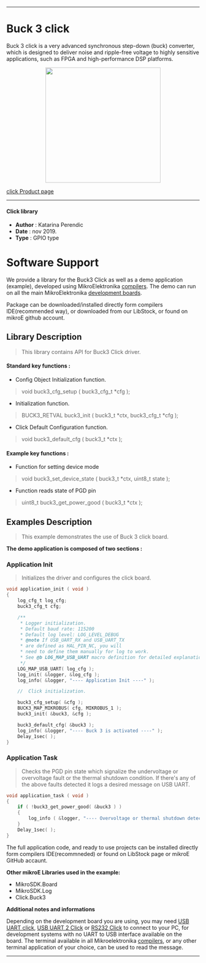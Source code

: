 
---
# Buck 3 click

Buck 3 click is a very advanced synchronous step-down (buck) converter, which is designed to deliver noise and ripple-free voltage to highly sensitive applications, such as FPGA and high-performance DSP platforms.

<p align="center">
  <img src="https://download.mikroe.com/images/click_for_ide/buck3_click.png" height=300px>
</p>

[click Product page](https://www.mikroe.com/buck-3-click)

---

#### Click library 

- **Author**        : Katarina Perendic
- **Date**          : nov 2019.
- **Type**          : GPIO type


# Software Support

We provide a library for the Buck3 Click 
as well as a demo application (example), developed using MikroElektronika 
[compilers](https://shop.mikroe.com/compilers). 
The demo can run on all the main MikroElektronika [development boards](https://shop.mikroe.com/development-boards).

Package can be downloaded/installed directly form compilers IDE(recommended way), or downloaded from our LibStock, or found on mikroE github account. 

## Library Description

> This library contains API for Buck3 Click driver.

#### Standard key functions :

- Config Object Initialization function.
> void buck3_cfg_setup ( buck3_cfg_t *cfg ); 
 
- Initialization function.
> BUCK3_RETVAL buck3_init ( buck3_t *ctx, buck3_cfg_t *cfg );

- Click Default Configuration function.
> void buck3_default_cfg ( buck3_t *ctx );


#### Example key functions :

- Function for setting device mode
> void buck3_set_device_state ( buck3_t *ctx, uint8_t state );
 
- Function reads state of PGD pin
> uint8_t buck3_get_power_good ( buck3_t *ctx );

## Examples Description

> This example demonstrates the use of Buck 3 click board.

**The demo application is composed of two sections :**

### Application Init 

> Initializes the driver and configures the click board.

```c
void application_init ( void )
{
    log_cfg_t log_cfg;
    buck3_cfg_t cfg;

    /** 
     * Logger initialization.
     * Default baud rate: 115200
     * Default log level: LOG_LEVEL_DEBUG
     * @note If USB_UART_RX and USB_UART_TX 
     * are defined as HAL_PIN_NC, you will 
     * need to define them manually for log to work. 
     * See @b LOG_MAP_USB_UART macro definition for detailed explanation.
     */
    LOG_MAP_USB_UART( log_cfg );
    log_init( &logger, &log_cfg );
    log_info( &logger, "---- Application Init ----" );

    //  Click initialization.

    buck3_cfg_setup( &cfg );
    BUCK3_MAP_MIKROBUS( cfg, MIKROBUS_1 );
    buck3_init( &buck3, &cfg );

    buck3_default_cfg( &buck3 );
    log_info( &logger, "---- Buck 3 is activated ----" );
    Delay_1sec( );
}
```

### Application Task

> Checks the PGD pin state which signalize the undervoltage or overvoltage fault or
> the thermal shutdown condition. 
> If there's any of the above faults detected it logs a desired message on USB UART.

```c
void application_task ( void )
{
    if ( !buck3_get_power_good( &buck3 ) )
    {
        log_info ( &logger, "---- Overvoltage or thermal shutdown detected ----" );
    }
    Delay_1sec( );
}
```

The full application code, and ready to use projects can be  installed directly form compilers IDE(recommneded) or found on LibStock page or mikroE GitHub accaunt.

**Other mikroE Libraries used in the example:** 

- MikroSDK.Board
- MikroSDK.Log
- Click.Buck3

**Additional notes and informations**

Depending on the development board you are using, you may need 
[USB UART click](https://shop.mikroe.com/usb-uart-click), 
[USB UART 2 Click](https://shop.mikroe.com/usb-uart-2-click) or 
[RS232 Click](https://shop.mikroe.com/rs232-click) to connect to your PC, for 
development systems with no UART to USB interface available on the board. The 
terminal available in all Mikroelektronika 
[compilers](https://shop.mikroe.com/compilers), or any other terminal application 
of your choice, can be used to read the message.



---
